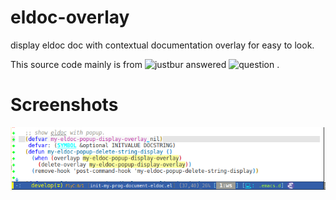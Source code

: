 # eldoc-overlay

display eldoc doc with contextual documentation overlay for easy to look.

This source code mainly is
from ![justbur](https://emacs.stackexchange.com/users/14114/justbur)
answered
![question](https://emacs.stackexchange.com/questions/29256/display-eldoc-help-info-behind-point) .

# Screenshots

![eldoc-overlay-mode screenshot](eldoc-overlay-mode.png)


